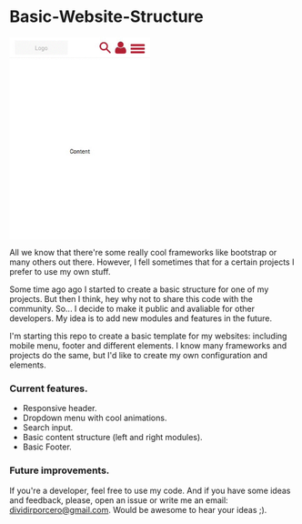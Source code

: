 # Basic-Website-Structure

<img align="center" width="49%" src="/static/images/mobile.gif">

All we know that there're some really cool frameworks like bootstrap or many others out there. However, I fell sometimes that for a certain projects I prefer to use my own stuff. 

Some time ago ago I started to create a basic structure for one of my projects. But then I think, hey why not to share this code with the community. So... I decide to make it public and avaliable for other developers. My idea is to add new modules and features in the future.

I'm starting this repo to create  a basic template for my websites: including mobile menu, footer and different elements. I know many frameworks and projects do the same, but I'd like to create my own configuration and elements. 

### Current features.

- Responsive header.
- Dropdown menu with cool animations.
- Search input.
- Basic content structure (left and right modules).
- Basic Footer.


### Future improvements.
 
If you're a developer, feel free to use my code. And if you have some ideas and feedback, please, open an issue or write me an email: <dividirporcero@gmail.com>. Would be awesome to hear your ideas ;).

